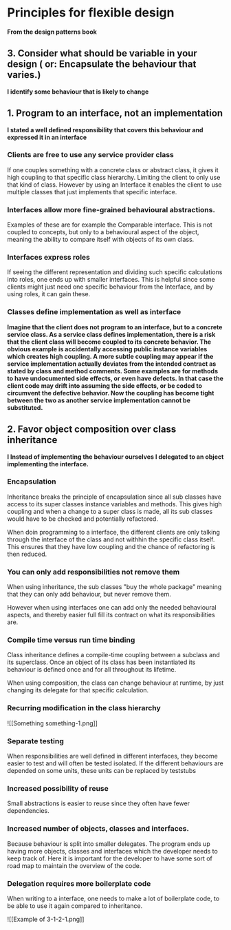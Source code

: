 # Principles for flexible design
 **From the design patterns book**
## 3. Consider what should be variable in your design ( or: Encapsulate the behaviour that varies.)
**I identify some behaviour that is likely to change**
## 1. Program to an interface, not an implementation
**I stated a well defined responsibility that covers this behaviour and expressed it in an interface**

### Clients are free to use any service provider class
If one couples something with a concrete class or abstract class, it gives it high coupling to that specific class hierarchy. Limiting the client to only use that kind of class. 
However by using an Interface it enables the client to use multiple classes that just implements that specific interface.

### Interfaces allow more fine-grained behavioural abstractions.
Examples of these are for example the Comparable interface. This is not coupled to concepts, but only to a behavioural aspect of the object, meaning the ability to compare itself with objects of its own class.

### Interfaces express roles
If seeing the different representation and dividing such specific calculations into roles, one ends up with smaller interfaces. This is helpful since some clients might just need one specific behaviour from the Interface, and by using roles, it can gain these.

### Classes define implementation as well as interface
**Imagine that the client does not program to an interface, but to a concrete service class. As a service class defines implementation, there is a risk that the client class will become coupled to its concrete behavior. The obvious example is accidentally accessing public instance variables which creates high coupling. A more subtle coupling may appear if the service
implementation actually deviates from the intended contract as stated by class and method comments. Some examples are for methods to have undocumented side effects, or even have defects. In that case the client code may drift into assuming the side effects, or be coded to circumvent the defective behavior. Now the coupling has become tight between the two as another service implementation cannot be substituted.**

## 2. Favor object composition over class inheritance
**I Instead of implementing the behaviour ourselves I delegated to an object implementing the interface.**

###  Encapsulation
Inheritance breaks the principle of encapsulation since all sub classes have access to its super classes instance variables and methods. This gives high coupling and when a change to a super class is made, all its sub classes would have to be checked and potentially refactored.

When doin programming to a interface, the different clients are only talking through the interface of the class and not withhin the specific class itself. This ensures that they have low coupling and the chance of refactoring is then reduced.

### You can only add responsibilities not remove them

When using inheritance, the sub classes "buy the whole package" meaning that they can only add behaviour, but never remove them.

However when using interfaces one can add only the needed behavioural aspects, and thereby easier full fill its contract on what its responsibilities are.

### Compile time versus run time binding
Class inheritance defines a compile-time coupling between a subclass and its superclass. Once an object of its class has been instantiated its behaviour is defined once and for all throughout its lifetime.

When using composition, the class can change behaviour at runtime, by just changing its delegate for that specific calculation.

### Recurring modification  in the class hierarchy
![[Something something-1.png]]

### Separate testing
When responsibilities are well defined in different interfaces, they become easier to test and will often be tested isolated. If the different behaviours are depended on some units, these units can be replaced by teststubs

### Increased possibility of reuse
Small abstractions is easier to reuse since they often have fewer dependencies.

### Increased number of objects, classes and interfaces.
Because behaviour is split into smaller delegates. The program ends up having more objects, classes and interfaces which the developer needs to keep track of. Here it is important for the developer to have some sort of road map to maintain the overview of the code.

### Delegation requires more boilerplate code
When writing to a interface, one needs to make a lot of boilerplate code, to be able to use it again compared to inheritance.











![[Example of 3-1-2-1.png]]



